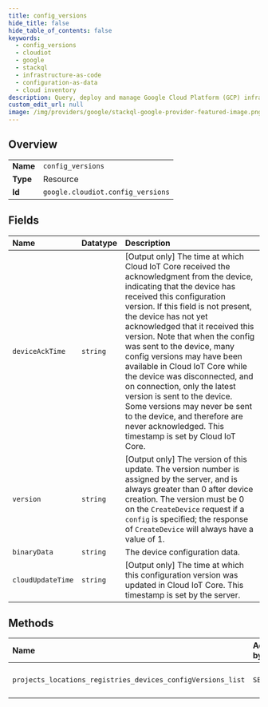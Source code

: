 ```yaml
---
title: config_versions
hide_title: false
hide_table_of_contents: false
keywords:
  - config_versions
  - cloudiot
  - google    
  - stackql
  - infrastructure-as-code
  - configuration-as-data
  - cloud inventory
description: Query, deploy and manage Google Cloud Platform (GCP) infrastructure and resources using SQL
custom_edit_url: null
image: /img/providers/google/stackql-google-provider-featured-image.png
---
```

  
    

## Overview
<table><tbody>
<tr><td><b>Name</b></td><td><code>config_versions</code></td></tr>
<tr><td><b>Type</b></td><td>Resource</td></tr>
<tr><td><b>Id</b></td><td><code>google.cloudiot.config_versions</code></td></tr>
</tbody></table>

## Fields
| Name | Datatype | Description |
|:-----|:---------|:------------|
| `deviceAckTime` | `string` | [Output only] The time at which Cloud IoT Core received the acknowledgment from the device, indicating that the device has received this configuration version. If this field is not present, the device has not yet acknowledged that it received this version. Note that when the config was sent to the device, many config versions may have been available in Cloud IoT Core while the device was disconnected, and on connection, only the latest version is sent to the device. Some versions may never be sent to the device, and therefore are never acknowledged. This timestamp is set by Cloud IoT Core. |
| `version` | `string` | [Output only] The version of this update. The version number is assigned by the server, and is always greater than 0 after device creation. The version must be 0 on the `CreateDevice` request if a `config` is specified; the response of `CreateDevice` will always have a value of 1. |
| `binaryData` | `string` | The device configuration data. |
| `cloudUpdateTime` | `string` | [Output only] The time at which this configuration version was updated in Cloud IoT Core. This timestamp is set by the server. |
## Methods
| Name | Accessible by | Required Params |
|:-----|:--------------|:----------------|
| `projects_locations_registries_devices_configVersions_list` | `SELECT` | `devicesId, locationsId, projectsId, registriesId` |
